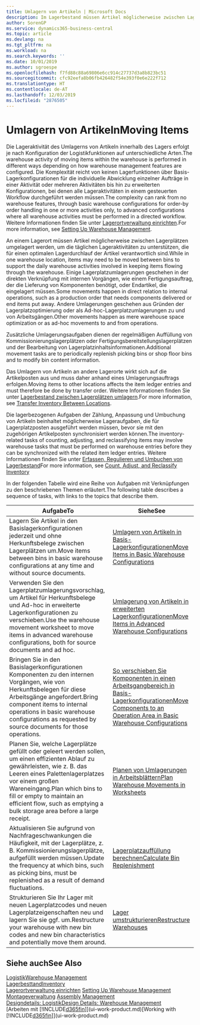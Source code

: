 ```yaml
---
title: Umlagern von Artikeln | Microsoft Docs
description: Im Lagerbestand müssen Artikel möglicherweise zwischen Lagerplätzen umgelagert werden, um die täglichen Lageraktivitäten zu unterstützen, die für einen optimalen Lagerdurchlauf der Artikel verantwortlich sind. Einige Lagerplatzumlagerungen geschehen in der direkten Verknüpfung mit internen Vorgängen, wie einem Fertigungsauftrag, der die Lieferung von Komponenten benötigt, oder Endartikel, die eingelagert müssen. Andere Umlagerungen geschehen aus Gründen der Lagerplatzoptimierung oder als Ad-hoc-Lagerplatzumlagerungen zu und von Arbeitsgängen.
author: SorenGP
ms.service: dynamics365-business-central
ms.topic: article
ms.devlang: na
ms.tgt_pltfrm: na
ms.workload: na
ms.search.keywords: ''
ms.date: 10/01/2019
ms.author: sgroespe
ms.openlocfilehash: f7fd88c88a69806e6cc914c27737d3a8b823bc51
ms.sourcegitcommit: cfc92eefa8b06fb426482f54e393f0e6e222f712
ms.translationtype: HT
ms.contentlocale: de-AT
ms.lasthandoff: 12/03/2019
ms.locfileid: "2876505"
---
```

# <a name="moving-items"></a><span data-ttu-id="2b855-105">Umlagern von Artikeln</span><span class="sxs-lookup"><span data-stu-id="2b855-105">Moving Items</span></span>
<span data-ttu-id="2b855-106">Die Lageraktivität des Umlagerns von Artikeln innerhalb des Lagers erfolgt je nach Konfiguration der Logistikfunktionen auf unterschiedliche Arten.</span><span class="sxs-lookup"><span data-stu-id="2b855-106">The warehouse activity of moving items within the warehouse is performed in different ways depending on how warehouse management features are configured.</span></span> <span data-ttu-id="2b855-107">Die Komplexität reicht von keinen Lagerfunktionen über Basis-Lagerkonfigurationen für die individuelle Abwicklung einzelner Aufträge in einer Aktivität oder mehreren Aktivitäten bis hin zu erweiterten Konfigurationen, bei denen alle Lageraktivitäten in einem gesteuerten Workflow durchgeführt werden müssen.</span><span class="sxs-lookup"><span data-stu-id="2b855-107">The complexity can rank from no warehouse features, through basic warehouse configurations for order-by order handling in one or more activities only, to advanced configurations where all warehouse activities must be performed in a directed workflow.</span></span> <span data-ttu-id="2b855-108">Weitere Informationen finden Sie unter [Lagerortverwaltung einrichten](warehouse-setup-warehouse.md).</span><span class="sxs-lookup"><span data-stu-id="2b855-108">For more information, see [Setting Up Warehouse Management](warehouse-setup-warehouse.md).</span></span>

<span data-ttu-id="2b855-109">An einem Lagerort müssen Artikel möglicherweise zwischen Lagerplätzen umgelagert werden, um die täglichen Lageraktivitäten zu unterstützen, die für einen optimalen Lagerdurchlauf der Artikel verantwortlich sind.</span><span class="sxs-lookup"><span data-stu-id="2b855-109">While in one warehouse location, items may need to be moved between bins to support the daily warehouse activities involved in keeping items flowing through the warehouse.</span></span> <span data-ttu-id="2b855-110">Einige Lagerplatzumlagerungen geschehen in der direkten Verknüpfung mit internen Vorgängen, wie einem Fertigungsauftrag, der die Lieferung von Komponenten benötigt, oder Endartikel, die eingelagert müssen.</span><span class="sxs-lookup"><span data-stu-id="2b855-110">Some movements happen in direct relation to internal operations, such as a production order that needs components delivered or end items put away.</span></span> <span data-ttu-id="2b855-111">Andere Umlagerungen geschehen aus Gründen der Lagerplatzoptimierung oder als Ad-hoc-Lagerplatzumlagerungen zu und von Arbeitsgängen.</span><span class="sxs-lookup"><span data-stu-id="2b855-111">Other movements happen as mere warehouse space optimization or as ad-hoc movements to and from operations.</span></span>

<span data-ttu-id="2b855-112">Zusätzliche Umlagerungsaufgaben dienen der regelmäßigen Auffüllung von Kommissionierungslagerplätzen oder Fertigungsbereitstellungslagerplätzen und der Bearbeitung von Lagerplatzinhaltsinformationen.</span><span class="sxs-lookup"><span data-stu-id="2b855-112">Additional movement tasks are to periodically replenish picking bins or shop floor bins and to modify bin content information.</span></span>

<span data-ttu-id="2b855-113">Das Umlagern von Artikeln an andere Lagerorte wirkt sich auf die Artikelposten aus und muss daher anhand eines Umlagerungsauftrags erfolgen.</span><span class="sxs-lookup"><span data-stu-id="2b855-113">Moving items to other locations affects the item ledger entries and must therefore be done by transfer order.</span></span> <span data-ttu-id="2b855-114">Weitere Informationen finden Sie unter [Lagerbestand zwischen Lagerplätzen umlagern](inventory-how-transfer-between-locations.md).</span><span class="sxs-lookup"><span data-stu-id="2b855-114">For more information, see [Transfer Inventory Between Locations](inventory-how-transfer-between-locations.md).</span></span>  

<span data-ttu-id="2b855-115">Die lagerbezogenen Aufgaben der Zählung, Anpassung und Umbuchung von Artikeln beinhaltet möglicherweise Lageraufgaben, die für Lagerplatzposten ausgeführt werden müssen, bevor sie mit den zugehörigen Artikelposten synchronisiert werden können.</span><span class="sxs-lookup"><span data-stu-id="2b855-115">The inventory-related tasks of counting, adjusting, and reclassifying items may involve warehouse tasks that must be performed on warehouse entries before they can be synchronized with the related item ledger entries.</span></span> <span data-ttu-id="2b855-116">Weitere Informationen finden Sie unter [Erfassen, Regulieren und Umbuchen von Lagerbestand](inventory-how-count-adjust-reclassify.md)</span><span class="sxs-lookup"><span data-stu-id="2b855-116">For more information, see [Count, Adjust, and Reclassify Inventory](inventory-how-count-adjust-reclassify.md)</span></span>  

 <span data-ttu-id="2b855-117">In der folgenden Tabelle wird eine Reihe von Aufgaben mit Verknüpfungen zu den beschriebenen Themen erläutert.</span><span class="sxs-lookup"><span data-stu-id="2b855-117">The following table describes a sequence of tasks, with links to the topics that describe them.</span></span>   

|<span data-ttu-id="2b855-118">**Aufgabe**</span><span class="sxs-lookup"><span data-stu-id="2b855-118">**To**</span></span>|<span data-ttu-id="2b855-119">**Siehe**</span><span class="sxs-lookup"><span data-stu-id="2b855-119">**See**</span></span>|  
|------------|-------------|  
|<span data-ttu-id="2b855-120">Lagern Sie Artikel in den Basislagerkonfigurationen jederzeit und ohne Herkunftsbelege zwischen Lagerplätzen um.</span><span class="sxs-lookup"><span data-stu-id="2b855-120">Move items between bins in basic warehouse configurations at any time and without source documents.</span></span>|[<span data-ttu-id="2b855-121">Umlagern von Artikeln in Basis-Lagerkonfigurationen</span><span class="sxs-lookup"><span data-stu-id="2b855-121">Move Items in Basic Warehouse Configurations</span></span>](warehouse-how-to-move-items-ad-hoc-in-basic-warehousing.md)|
|<span data-ttu-id="2b855-122">Verwenden Sie den Lagerplatzumlagerungsvorschlag, um Artikel für Herkunftsbelege und Ad-hoc in erweiterte Lagerkonfigurationen zu verschieben.</span><span class="sxs-lookup"><span data-stu-id="2b855-122">Use the warehouse movement worksheet to move items in advanced warehouse configurations, both for source documents and ad hoc.</span></span>|[<span data-ttu-id="2b855-123">Umlagerung von Artikeln in erweiterten Lagerkonfigurationen</span><span class="sxs-lookup"><span data-stu-id="2b855-123">Move Items in Advanced Warehouse Configurations</span></span>](warehouse-how-to-move-items-in-advanced-warehousing.md)|  
|<span data-ttu-id="2b855-124">Bringen Sie in den Basislagerkonfigurationen Komponenten zu den internen Vorgängen, wie von Herkunftsbelegen für diese Arbeitsgänge angefordert.</span><span class="sxs-lookup"><span data-stu-id="2b855-124">Bring component items to internal operations in basic warehouse configurations as requested by source documents for those operations.</span></span>|[<span data-ttu-id="2b855-125">So verschieben Sie Komponenten in einen Arbeitsgangbereich in Basis-Lagerkonfigurationen</span><span class="sxs-lookup"><span data-stu-id="2b855-125">Move Components to an Operation Area in Basic Warehouse Configurations</span></span>](warehouse-how-to-move-components-to-an-operation-area-in-basic-warehousing.md)|
|<span data-ttu-id="2b855-126">Planen Sie, welche Lagerplätze gefüllt oder geleert werden sollen, um einen effizienten Ablauf zu gewährleisten, wie z. B. das Leeren eines Palettenlagerplatzes vor einem großen Wareneingang.</span><span class="sxs-lookup"><span data-stu-id="2b855-126">Plan which bins to fill or empty to maintain an efficient flow, such as emptying a bulk storage area before a large receipt.</span></span>|[<span data-ttu-id="2b855-127">Planen von Umlagerungen in Arbeitsblättern</span><span class="sxs-lookup"><span data-stu-id="2b855-127">Plan Warehouse Movements in Worksheets</span></span>](warehouse-how-to-plan-warehouse-movements-in-worksheets.md)|
|<span data-ttu-id="2b855-128">Aktualisieren Sie aufgrund von Nachfrageschwankungen die Häufigkeit, mit der Lagerplätze, z. B. Kommissionierungslagerplätze, aufgefüllt werden müssen.</span><span class="sxs-lookup"><span data-stu-id="2b855-128">Update the frequency at which bins, such as picking bins, must be replenished as a result of demand fluctuations.</span></span>|[<span data-ttu-id="2b855-129">Lagerplatzauffüllung berechnen</span><span class="sxs-lookup"><span data-stu-id="2b855-129">Calculate Bin Replenishment</span></span>](warehouse-how-to-calculate-bin-replenishment.md)|
|<span data-ttu-id="2b855-130">Strukturieren Sie Ihr Lager mit neuen Lagerplatzcodes und neuen Lagerplatzeigenschaften neu und lagern Sie sie ggf. um.</span><span class="sxs-lookup"><span data-stu-id="2b855-130">Restructure your warehouse with new bin codes and new bin characteristics and potentially move them around.</span></span>|[<span data-ttu-id="2b855-131">Lager umstrukturieren</span><span class="sxs-lookup"><span data-stu-id="2b855-131">Restructure Warehouses</span></span>](warehouse-how-to-restructure-warehouses.md)|  

## <a name="see-also"></a><span data-ttu-id="2b855-132">Siehe auch</span><span class="sxs-lookup"><span data-stu-id="2b855-132">See Also</span></span>  
[<span data-ttu-id="2b855-133">Logistik</span><span class="sxs-lookup"><span data-stu-id="2b855-133">Warehouse Management</span></span>](warehouse-manage-warehouse.md)  
[<span data-ttu-id="2b855-134">Lagerbesttand</span><span class="sxs-lookup"><span data-stu-id="2b855-134">Inventory</span></span>](inventory-manage-inventory.md)  
<span data-ttu-id="2b855-135">[Lagerortverwaltung einrichten](warehouse-setup-warehouse.md)   </span><span class="sxs-lookup"><span data-stu-id="2b855-135">[Setting Up Warehouse Management](warehouse-setup-warehouse.md)   </span></span>  
<span data-ttu-id="2b855-136">[Montageverwaltung](assembly-assemble-items.md)  </span><span class="sxs-lookup"><span data-stu-id="2b855-136">[Assembly Management](assembly-assemble-items.md)  </span></span>  
[<span data-ttu-id="2b855-137">Designdetails: Logistik</span><span class="sxs-lookup"><span data-stu-id="2b855-137">Design Details: Warehouse Management</span></span>](design-details-warehouse-management.md)  
<span data-ttu-id="2b855-138">[Arbeiten mit [!INCLUDE[d365fin](includes/d365fin_md.md)]](ui-work-product.md)</span><span class="sxs-lookup"><span data-stu-id="2b855-138">[Working with [!INCLUDE[d365fin](includes/d365fin_md.md)]](ui-work-product.md)</span></span>

